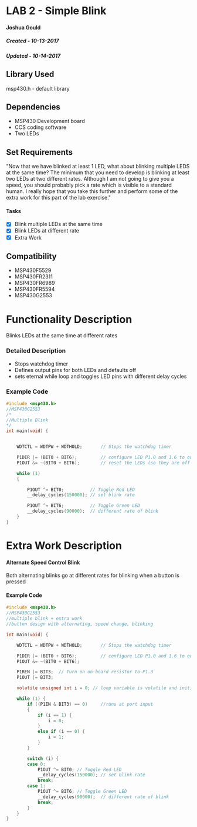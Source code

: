 # LAB 2 - Simple Blink
#### Joshua Gould
##### Created - 10-13-2017
##### Updated - 10-14-2017

## Library Used
msp430.h - default library

## Dependencies
* MSP430 Development board
* CCS coding software
* Two LEDs

## Set Requirements
"Now that we have blinked at least 1 LED, what about blinking multiple LEDS at the same time? The minimum that you need to develop is blinking at least two LEDs at two different rates. Although I am not going to give you a speed, you should probably pick a rate which is visible to a standard human. I really hope that you take this further and perform some of the extra work for this part of the lab exercise."

#### Tasks
* [x] Blink multiple LEDs at the same time
* [x] Blink LEDs at different rate
* [x] Extra Work

## Compatibility
* MSP430F5529
* MSP430FR2311
* MSP430FR6989
* MSP430FR5594
* MSP430G2553

# Functionality Description

Blinks LEDs at the same time at different rates

### Detailed Description

* Stops watchdog timer
* Defines output pins for both LEDs and defaults off
* sets eternal while loop and toggles LED pins with different delay cycles

### Example Code
```C
#include <msp430.h>
//MSP430G2553
/*
//Multiple Blink
*/
int main(void) {


	WDTCTL = WDTPW + WDTHOLD;		// Stops the watchdog timer

	P1DIR |= (BIT0 + BIT6);			// configure LED P1.0 and 1.6 to output direction
	P1OUT &= ~(BIT0 + BIT6);		// reset the LEDs (so they are off in the start)

	while (1)
	{

		P1OUT ^= BIT0;			// Toggle Red LED
		__delay_cycles(150000); // set blink rate

		P1OUT ^= BIT6;			// Toggle Green LED 
		__delay_cycles(90000);  // different rate of blink
	}
}
```

# Extra Work Description

#### Alternate Speed Control Blink
Both alternating blinks go at different rates for blinking when a button is pressed

#### Example Code
```C
#include <msp430.h>
//MSP430G2553
//multiple blink + extra work 
//button design with alternating, speed change, blinking

int main(void) {

	WDTCTL = WDTPW + WDTHOLD;		// Stops the watchdog timer

	P1DIR |= (BIT0 + BIT6);			// configure LED P1.0 and 1.6 to output direction
	P1OUT &= ~(BIT0 + BIT6);

	P1REN |= BIT3;	// Turn on on-board resistor to P1.3
	P1OUT |= BIT3;

	volatile unsigned int i = 0; // loop variable is volatile and initialize

	while (1) {
		if ((P1IN & BIT3) == 0)		//runs at port input
		{
			if (i == 1) {
				i = 0;
			}
			else if (i == 0) {
				i = 1;
			}
		}

		switch (i) {
		case 0:
			P1OUT ^= BIT0; // Toggle Red LED
			__delay_cycles(150000); // set blink rate
			break;
		case 1:
			P1OUT ^= BIT6; // Toggle Green LED 
			__delay_cycles(90000);  // different rate of blink
			break;
		}
	}
}
```
